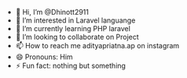 - 👋 Hi, I’m @Dhinott2911
- 👀 I’m interested in Laravel languange
- 🌱 I’m currently learning PHP laravel
- 💞️ I’m looking to collaborate on Project
- 📫 How to reach me adityapriatna.ap on instagram
- 😄 Pronouns: Him
- ⚡ Fun fact: nothing but something

<!---
Dhinott2911/Dhinott2911 is a ✨ special ✨ repository because its `README.md` (this file) appears on your GitHub profile.
You can click the Preview link to take a look at your changes.
--->
